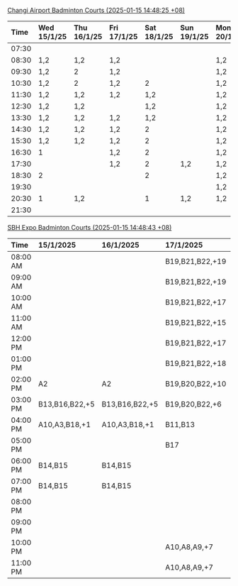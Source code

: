 [Changi Airport Badminton Courts (2025-01-15 14:48:25 +08)](https://www.carc.org.sg/FacilityBooking.aspx)

| Time   | Wed 15/1/25   | Thu 16/1/25   | Fri 17/1/25   | Sat 18/1/25   | Sun 19/1/25   | Mon 20/1/25   | Tue 21/1/25   |
|:-------|:--------------|:--------------|:--------------|:--------------|:--------------|:--------------|:--------------|
| 07:30  |               |               |               |               |               |               |               |
| 08:30  | 1,2           | 1,2           | 1,2           |               |               | 1,2           | 1,2           |
| 09:30  | 1,2           | 2             | 1,2           |               |               | 1,2           | 1,2           |
| 10:30  | 1,2           | 2             | 1,2           | 2             |               | 1,2           | 1,2           |
| 11:30  | 1,2           | 1,2           | 1,2           | 1,2           |               | 1,2           | 1,2           |
| 12:30  | 1,2           | 1,2           |               | 1,2           |               | 1,2           | 1,2           |
| 13:30  | 1,2           | 1,2           | 1,2           | 1,2           |               | 1,2           | 1,2           |
| 14:30  | 1,2           | 1,2           | 1,2           | 2             |               | 1,2           | 1,2           |
| 15:30  | 1,2           | 1,2           | 1,2           | 2             |               | 1,2           | 1             |
| 16:30  | 1             |               | 1,2           | 2             |               | 1,2           | 1             |
| 17:30  |               |               | 1,2           | 2             | 1,2           | 1,2           | 1,2           |
| 18:30  | 2             |               |               | 2             |               | 1,2           |               |
| 19:30  |               |               |               |               |               | 1,2           |               |
| 20:30  | 1             | 1,2           |               | 1             | 1,2           | 1,2           | 1,2           |
| 21:30  |               |               |               |               |               |               |               |

[SBH Expo Badminton Courts (2025-01-15 14:48:43 +08)](https://singaporebadmintonhall.getomnify.com/widgets/O3MRKGBH359GA55KHMG1RD)

| Time     | 15/1/2025      | 16/1/2025      | 17/1/2025       | 18/1/2025       | 19/1/2025       | 20/1/2025       | 21/1/2025       |
|:---------|:---------------|:---------------|:----------------|:----------------|:----------------|:----------------|:----------------|
| 08:00 AM |                |                | B19,B21,B22,+19 | B19,B21,B22,+15 | A6,B15          | B19,B21,B22,+12 | B19,B21,B22,+14 |
| 09:00 AM |                |                | B19,B21,B22,+19 | B20,B21,B22,+14 |                 | B17             | B19,B21,B22,+14 |
| 10:00 AM |                |                | B19,B21,B22,+17 | B18,B20,B21,+16 |                 | B17             | B19,B21,B22,+18 |
| 11:00 AM |                |                | B19,B21,B22,+15 | B19,B20,B21,+17 |                 |                 | B19,B21,B22,+18 |
| 12:00 PM |                |                | B19,B21,B22,+17 | B19,B21,B22,+18 |                 |                 | B19,B21,B22,+14 |
| 01:00 PM |                |                | B19,B21,B22,+18 | B19,B21,B22,+16 |                 |                 | B19,B21,B22,+14 |
| 02:00 PM | A2             | A2             | B19,B20,B22,+10 | B20,B21,B22,+11 |                 |                 | B19,B21,B22,+17 |
| 03:00 PM | B13,B16,B22,+5 | B13,B16,B22,+5 | B19,B20,B22,+6  | B20,B21,B22,+3  |                 |                 | B19,B20,B22,+8  |
| 04:00 PM | A10,A3,B18,+1  | A10,A3,B18,+1  | B11,B13         |                 |                 |                 | B19,B20,B22,+7  |
| 05:00 PM |                |                | B17             |                 |                 |                 | B19,B21,B22,+10 |
| 06:00 PM | B14,B15        | B14,B15        |                 | A6,A7,A8        |                 |                 | B22             |
| 07:00 PM | B14,B15        | B14,B15        |                 | A10             |                 |                 | A7,A8           |
| 08:00 PM |                |                |                 |                 |                 | B18,B20,B21,+9  |                 |
| 09:00 PM |                |                |                 |                 |                 | B19,B21,B22,+14 |                 |
| 10:00 PM |                |                | A10,A8,A9,+7    | B15,B17,B22,+10 | B20,B21,B22,+15 | A10,A8,A9,+6    | A10,A8,A9,+7    |
| 11:00 PM |                |                | A10,A8,A9,+7    | B17,B20,B22,+11 | B20,B21,B22,+16 | A10,A8,A9,+7    | A10,A8,A9,+7    |
